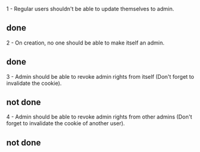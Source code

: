 1 - Regular users shouldn't be able to update themselves to admin.
## done
2 - On creation, no one should be able to make itself an admin. 
## done
3 - Admin should be able to revoke admin rights from itself (Don't forget to invalidate the cookie).
## not done
4 - Admin should be able to revoke admin rights from other admins (Don't forget to invalidate the cookie of another user).
## not done
